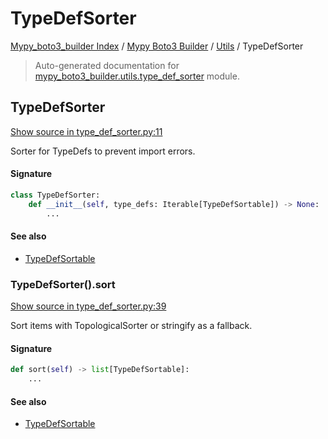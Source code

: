 # TypeDefSorter

[Mypy_boto3_builder Index](../../README.md#mypy_boto3_builder-index) /
[Mypy Boto3 Builder](../index.md#mypy-boto3-builder) /
[Utils](./index.md#utils) /
TypeDefSorter

> Auto-generated documentation for [mypy_boto3_builder.utils.type_def_sorter](https://github.com/youtype/mypy_boto3_builder/blob/main/mypy_boto3_builder/utils/type_def_sorter.py) module.

## TypeDefSorter

[Show source in type_def_sorter.py:11](https://github.com/youtype/mypy_boto3_builder/blob/main/mypy_boto3_builder/utils/type_def_sorter.py#L11)

Sorter for TypeDefs to prevent import errors.

#### Signature

```python
class TypeDefSorter:
    def __init__(self, type_defs: Iterable[TypeDefSortable]) -> None:
        ...
```

#### See also

- [TypeDefSortable](../type_annotations/type_def_sortable.md#typedefsortable)

### TypeDefSorter().sort

[Show source in type_def_sorter.py:39](https://github.com/youtype/mypy_boto3_builder/blob/main/mypy_boto3_builder/utils/type_def_sorter.py#L39)

Sort items with TopologicalSorter or stringify as a fallback.

#### Signature

```python
def sort(self) -> list[TypeDefSortable]:
    ...
```

#### See also

- [TypeDefSortable](../type_annotations/type_def_sortable.md#typedefsortable)
